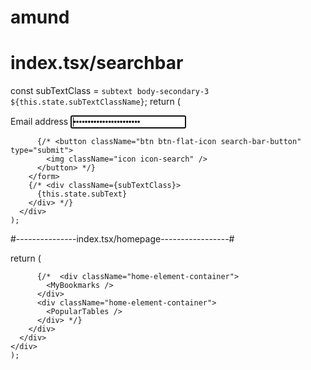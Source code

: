 # amund
# index.tsx/searchbar
 const subTextClass = `subtext body-secondary-3 ${this.state.subTextClassName}`;
    return (
      <div id="search-bar">
        <form className="search-bar-form" onSubmit={this.handleValueSubmit}>
          <label>Email address</label>
          <input
            id="search-input"
            className="h2 search-bar-input form-control"
            value={this.state.searchTerm}
            onChange={this.handleValueChange}
            aria-label={this.props.placeholder}
            placeholder={this.props.placeholder}
            autoFocus={true}
            type = "password"
          />
          
          {/* <button className="btn btn-flat-icon search-bar-button" type="submit">
            <img className="icon icon-search" />
          </button> */}
        </form>
        {/* <div className={subTextClass}>
          {this.state.subText}
        </div> */}
      </div>
    );
    
#---------------index.tsx/homepage-----------------#

return (
      <div className="container home-page">
      <div className="row">
        <div className="col-xs-12 col-md-offset-1 col-md-10">
          <SearchBar />
        </div>
        <div className="col-xs-12 col-md-offset-1 col-md-10">
          <SearchBar />

          {/*  <div className="home-element-container">
            <MyBookmarks />
          </div>
          <div className="home-element-container">
            <PopularTables />
          </div> */}
        </div>
      </div>
    </div>
    );
